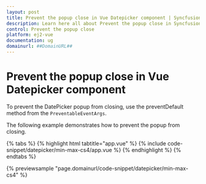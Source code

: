 ```yaml
---
layout: post
title: Prevent the popup close in Vue Datepicker component | Syncfusion
description: Learn here all about Prevent the popup close in Syncfusion Vue Datepicker component of Syncfusion Essential JS 2 and more.
control: Prevent the popup close 
platform: ej2-vue
documentation: ug
domainurl: ##DomainURL##
---
```


# Prevent the popup close in Vue Datepicker component

To prevent the DatePicker popup from closing, use the preventDefault method from the `PreventableEventArgs`.

The following example demonstrates how to prevent the popup from closing.

{% tabs %}
{% highlight html tabtitle="app.vue" %}
{% include code-snippet/datepicker/min-max-cs4/app.vue %}
{% endhighlight %}
{% endtabs %}
        
{% previewsample "page.domainurl/code-snippet/datepicker/min-max-cs4" %}